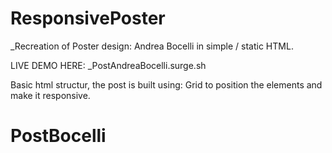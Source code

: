 # ResponsivePoster

_Recreation of Poster design: Andrea Bocelli in simple / static HTML.

LIVE DEMO HERE:
_PostAndreaBocelli.surge.sh

Basic html structur, the post is built using: Grid to position the elements and make it responsive.
# PostBocelli
